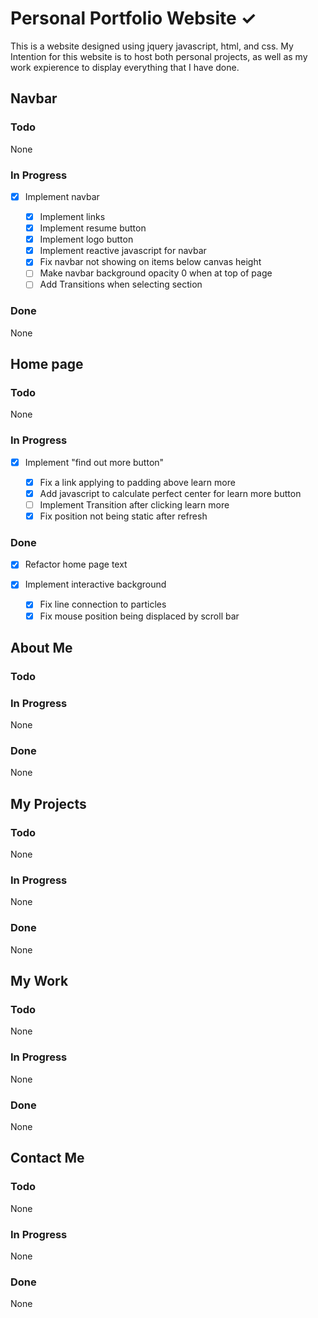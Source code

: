 # Personal Portfolio Website ✓

This is a website designed using jquery javascript, html, and css.
My Intention for this website is to host both personal projects, as
well as my work expierence to display everything that I have done.

## Navbar

### Todo

None

### In Progress

- [x] Implement navbar

  - [x] Implement links
  - [x] Implement resume button
  - [x] Implement logo button
  - [x] Implement reactive javascript for navbar
  - [x] Fix navbar not showing on items below canvas height
  - [ ] Make navbar background opacity 0 when at top of page
  - [ ] Add Transitions when selecting section

### Done

None

## Home page

### Todo

None

### In Progress

- [x] Implement "find out more button"

  - [x] Fix a link applying to padding above learn more
  - [x] Add javascript to calculate perfect center for learn more button
  - [ ] Implement Transition after clicking learn more
  - [x] Fix position not being static after refresh

### Done

- [x] Refactor home page text

- [x] Implement interactive background

  - [x] Fix line connection to particles
  - [x] Fix mouse position being displaced by scroll bar

## About Me

### Todo

### In Progress

None

### Done

None

## My Projects

### Todo

None

### In Progress

None

### Done

None

## My Work

### Todo

None

### In Progress

None

### Done

None

## Contact Me

### Todo

None

### In Progress

None

### Done

None
